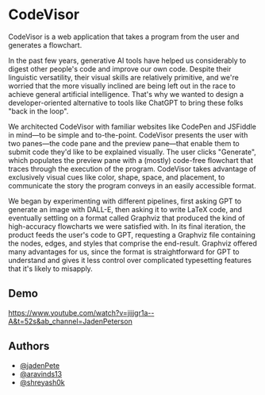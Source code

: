 
# CodeVisor
CodeVisor is a web application that takes a program from the user and generates a flowchart.

In the past few years, generative AI tools have helped us considerably to digest other people's code and improve our own code. Despite their linguistic versatility, their visual skills are relatively primitive, and we're worried that the more visually inclined are being left out in the race to achieve general artificial intelligence. That's why we wanted to design a developer-oriented alternative to tools like ChatGPT to bring these folks "back in the loop".

We architected CodeVisor with familiar websites like CodePen and JSFiddle in mind—to be simple and to-the-point. CodeVisor presents the user with two panes—the code pane and the preview pane—that enable them to submit code they'd like to be explained visually. The user clicks "Generate", which populates the preview pane with a (mostly) code-free flowchart that traces through the execution of the program. CodeVisor takes advantage of exclusively visual cues like color, shape, space, and placement, to communicate the story the program conveys in an easily accessible format.

We began by experimenting with different pipelines, first asking GPT to generate an image with DALL-E, then asking it to write LaTeX code, and eventually settling on a format called Graphviz that produced the kind of high-accuracy flowcharts we were satisfied with. In its final iteration, the product feeds the user's code to GPT, requesting a Graphviz file containing the nodes, edges, and styles that comprise the end-result. Graphviz offered many advantages for us, since the format is straightforward for GPT to understand and gives it less control over complicated typesetting features that it's likely to misapply.


## Demo

https://www.youtube.com/watch?v=jiijgr1a--A&t=52s&ab_channel=JadenPeterson


## Authors

- [@jadenPete](https://github.com/jadenPete)
- [@aravinds13](https://github.com/aravinds13)
- [@shreyash0k](https://github.com/shreyash0k/)
